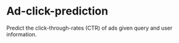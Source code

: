 # Ad-click-prediction
Predict the click-through-rates (CTR) of ads given query and user information.
